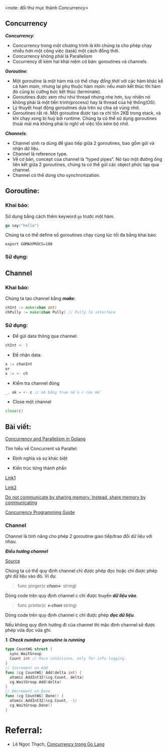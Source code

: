 <note: đổi thư mục thành Concurrency>
## Concurrency
***Concurrency***:
- Concurrency trong một chương trình là khi chúng ta cho phép chạy nhiều hơn một công việc (task) một cách đồng thời.
- Concurrency không phải là Parallelism
- Cocurrency đi kèm hai khái niệm cơ bản: goroutines và channels

***Goroutine***:
- Một goroutine là một hàm mà có thể chạy *đồng thời* với các hàm khác kể cả hàm *main*, nhưng lại phụ thuộc hàm *main*: nếu *main* kết thúc thì hàm đó cũng bị cưỡng bức kết thúc (terminate).
- Goroutines được xem như như thread nhưng nhẹ hơn, tuy nhiên nó không phải là một tiến trình(process) hay là thread của hệ thống(OS).
- Lý thuyết hoạt động goroutines dựa trên sự chia sẻ vùng nhớ.
- Goroutines rất rẻ. Một goroutine được tạo ra chỉ tốn 2KB trong stack, và khi chạy xong bị huỷ bởi runtime. Chúng ta có thể sử dụng goroutines thoải mái mà không phải lo nghĩ về việc tốn kém bộ nhớ. 

***Channels***:
- Channel sinh ra dùng để giao tiếp giữa 2 goroutines, bao gồm gửi và nhận dữ liệu.
- Channel là reference type.
- Về cơ bản, concept của channel là “typed pipes”. Nó tạo một đường ống liên kết giữa 2 goroutines, chúng ta có thể gửi các object phức tạp qua channel.
- Channel có thể dùng cho synchronization.

## Goroutine:
### Khai báo:

Sử dụng bằng cách thêm keyword `go` trước một hàm. 
```go
go say("hello")
```
Chúng ta có thể define số goroutines chạy cùng lúc tối đa bằng khai báo:
```
export GOMAXPROCS=100
```
### Sử dụng:

## Channel
### Khai báo:

Chúng ta tạo channel bằng ***make***:
```go
chInt := make(chan int)
chPully := make(chan Pully) // Pully là interface
```
### Sử dụng:
-  Để gửi data thông qua channel:
```go
chInt <- 3
```
- Để nhận data:
```go
x := chanInt
or 
x := <- ch
```
- Kiểm tra channel đóng
```go
_, ok = <- c // ok bằng true nếu c còn mở
```
- Close một channel
```go
close(c)
```

## Bài viết:
[Concurrency and Parallelism in Golang](https://medium.com/@tilaklodha/concurrency-and-parallelism-in-golang-5333e9a4ba64)

Tìm hiểu về Concurrent và Parallel:

- Định nghĩa và sự khác biệt

- Kiến trúc từng thành phần

[Link1](https://kipalog.com/posts/7-concurrency-models-in-seven-week--phan-1)

[Link2](http://thachleblog.com/phan-biet-parallelism-va-concurrency/)

[Do not communicate by sharing memory. Instead, share memory by communicating](http://www.minaandrawos.com/2015/12/06/concurrency-in-golang/)


[Concurrency Programming Guide](https://viblo.asia/p/concurrency-programming-guide-63vKjpYdl2R)


### Channel

Channel là tính năng cho phép 2 goroutine giao tiếp/trao đổi dữ liệu với nhau.

***Điều hướng channel***

[Source](http://phocode.com/go/go-lap-trinh-go/go-concurrency/)

Chúng ta có thể quy định channel chỉ được phép đọc hoặc chỉ được phép ghi dữ liệu vào đó. Ví dụ:

> func pinger(c ***chan<-*** string)

Dòng code trên quy định channel c chỉ được truyền ***dữ liệu vào***.

> func printer(c ***<-chan*** string)

Dòng code trên quy định channel c chỉ được phép ***đọc dữ liệu***.

Nếu không quy định hướng đi của channel thì mặc định channel sẽ được phép vừa đọc vừa ghi.


***1. Check number goroutine is running***

```go
type CountWG struct {
  sync.WaitGroup
  Count int // Race conditions, only for info logging.
}
// Increment on Add
func (cg CountWG) Add(delta int) {
  atomic.AddInt32(&cg.Count, delta)
  cg.WaitGroup.Add(delta)
}
// Decrement on Done
func (cg CountWG) Done() {
  atomic.AddInt32(&cg.Count, -1)
  cg.WaitGroup.Done()
}
```
# Referral:
- Lê Ngọc Thạch, [Concurrency trong Go Lang](https://devblog.dwarvesf.com/post/concurrency/)
